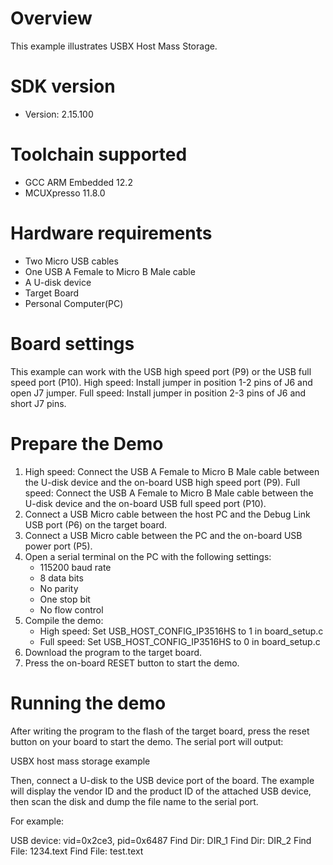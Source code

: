 Overview
========
This example illustrates USBX Host Mass Storage.


SDK version
===========
- Version: 2.15.100

Toolchain supported
===================
- GCC ARM Embedded  12.2
- MCUXpresso  11.8.0

Hardware requirements
=====================
- Two Micro USB cables
- One USB A Female to Micro B Male cable
- A U-disk device
- Target Board
- Personal Computer(PC)

Board settings
==============
This example can work with the USB high speed port (P9) or the USB full speed port (P10).
High speed: Install jumper in position 1-2 pins of J6 and open J7 jumper.
Full speed: Install jumper in position 2-3 pins of J6 and short J7 pins.

Prepare the Demo
================
1.  High speed: Connect the USB A Female to Micro B Male cable between the U-disk device and
                the on-board USB high speed port (P9).
    Full speed: Connect the USB A Female to Micro B Male cable between the U-disk device and
                the on-board USB full speed port (P10).
2.  Connect a USB Micro cable between the host PC and the Debug Link USB port (P6) on the target board.
3.  Connect a USB Micro cable between the PC and the on-board USB power port (P5).
4.  Open a serial terminal on the PC with the following settings:
    - 115200 baud rate
    - 8 data bits
    - No parity
    - One stop bit
    - No flow control
5.  Compile the demo:
    - High speed: Set USB_HOST_CONFIG_IP3516HS to 1 in board_setup.c
    - Full speed: Set USB_HOST_CONFIG_IP3516HS to 0 in board_setup.c
6.  Download the program to the target board.
7.  Press the on-board RESET button to start the demo.

Running the demo
================
After writing the program to the flash of the target board,
press the reset button on your board to start the demo.
The serial port will output:

USBX host mass storage example

Then, connect a U-disk to the USB device port of the board.
The example will display the vendor ID and the product ID of
the attached USB device, then scan the disk and dump the file
name to the serial port.

For example:

USB device: vid=0x2ce3, pid=0x6487
Find Dir: DIR_1
Find Dir: DIR_2
Find File: 1234.text
Find File: test.text

